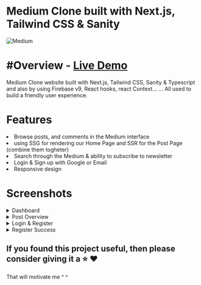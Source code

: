  <h1 align="left"> Medium Clone built with Next.js, Tailwind CSS & Sanity
</h1>

![Medium](https://user-images.githubusercontent.com/99812352/165297430-387a0c48-3c6d-4593-b393-9e833eb42c69.PNG)

<h1 align="left">#Overview - <a href="https://medium-clone-tau.vercel.app">Live Demo</a>
 </h1>
<p align="left">Medium Clone website built with Next.js, Tailwind CSS, Sanity & Typescript and also by using Firebase v9, React hooks, react Context... ... All used to build a friendly user experience.
</p>
 <h1 align="left"> Features</h1>
<li>Browse posts, and comments in the Medium interface</li>
<li>using SSG for rendering our Home Page and SSR for the Post Page (combine them togheter)</li>
<li>Search through the Medium & ability to subscribe to newsletter</li>
<li>Login & Sign up with Google or Email </li>
<li>Responsive design</li>
<h1 align="left"> Screenshots</h1>

<details>
 <summary>Dashboard</summary>
 
![Medium](https://user-images.githubusercontent.com/99812352/165301111-874bda2e-6fdc-4efe-9746-7ab1a7d24914.PNG)
![medium phone](https://user-images.githubusercontent.com/99812352/165301125-8f739f99-ffd6-4a90-8eee-77605d9745c0.PNG)

</details>
<details>
 <summary>Post Overview</summary>
 
![posts](https://user-images.githubusercontent.com/99812352/165301427-ea0e493a-cd4d-4a32-b353-5113bf66cbbb.PNG)
![posts mobile](https://user-images.githubusercontent.com/99812352/165301440-9c78b32b-2543-4b1e-9c58-361f0933482e.PNG)

</details>
<details>
 <summary>Login & Register</summary>
 
![JOin](https://user-images.githubusercontent.com/99812352/165303307-fe17fd16-ec87-4acc-bb58-6f07764c790b.PNG)
![welcome](https://user-images.githubusercontent.com/99812352/165303323-c1d7af46-e545-4e07-bf96-534032cb5d1c.PNG)


</details>
<details>
 <summary>Register Success</summary>
 
![medium s](https://user-images.githubusercontent.com/99812352/165303620-ff2bc620-fb47-45a8-bad5-bcff81240af5.PNG)

</details>

<h2> If you found this project useful, then please consider giving it a ⭐ ❤️</h2>

That will motivate me ^ ^
